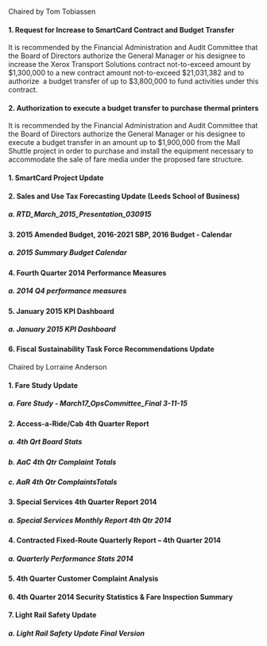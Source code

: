 Chaired by Tom Tobiassen

#### 1. Request for Increase to SmartCard Contract and Budget Transfer

It is recommended by the Financial Administration and Audit Committee that the Board of Directors authorize the General Manager or his designee to increase the Xerox Transport Solutions contract not-to-exceed amount by $1,300,000 to a new contract amount not-to-exceed $21,031,382 and to authorize  a budget transfer of up to $3,800,000 to fund activities under this contract.

#### 2. Authorization to execute a budget transfer to purchase thermal printers

It is recommended by the Financial Administration and Audit Committee that the Board of Directors authorize the General Manager or his designee to execute a budget transfer in an amount up to $1,900,000 from the Mall Shuttle project in order to purchase and install the equipment necessary to accommodate the sale of fare media under the proposed fare structure.

#### 1. SmartCard Project Update

#### 2. Sales and Use Tax Forecasting Update (Leeds School of Business)

##### a. RTD_March_2015_Presentation_030915

#### 3. 2015 Amended Budget, 2016-2021 SBP, 2016 Budget - Calendar

##### a. 2015 Summary Budget Calendar

#### 4. Fourth Quarter 2014 Performance Measures

##### a. 2014 Q4 performance measures

#### 5. January 2015 KPI Dashboard

##### a. January 2015 KPI Dashboard

#### 6. Fiscal Sustainability Task Force Recommendations Update

Chaired by Lorraine Anderson

#### 1. Fare Study Update

##### a. Fare Study - March17_OpsCommittee_Final 3-11-15

#### 2. Access-a-Ride/Cab 4th Quarter Report

##### a. 4th Qrt Board Stats

##### b. AaC 4th Qtr Complaint Totals

##### c. AaR 4th Qtr ComplaintsTotals

#### 3. Special Services 4th Quarter Report 2014

##### a. Special Services Monthly Report 4th Qtr 2014

#### 4. Contracted Fixed-Route Quarterly Report – 4th Quarter 2014

##### a. Quarterly Performance Stats 2014

#### 5. 4th Quarter Customer Complaint Analysis

#### 6. 4th Quarter 2014 Security Statistics & Fare Inspection Summary

#### 7. Light Rail Safety Update

##### a. Light Rail Safety Update Final Version